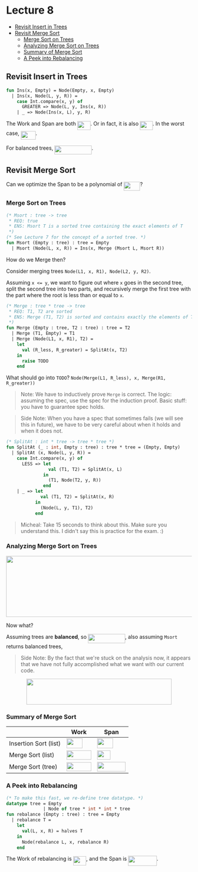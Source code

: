 # Lecture 8

<!-- START doctoc generated TOC please keep comment here to allow auto update -->
<!-- DON'T EDIT THIS SECTION, INSTEAD RE-RUN doctoc TO UPDATE -->


- [Revisit Insert in Trees](#revisit-insert-in-trees)
- [Revisit Merge Sort](#revisit-merge-sort)
  - [Merge Sort on Trees](#merge-sort-on-trees)
  - [Analyzing Merge Sort on Trees](#analyzing-merge-sort-on-trees)
  - [Summary of Merge Sort](#summary-of-merge-sort)
  - [A Peek into Rebalancing](#a-peek-into-rebalancing)

<!-- END doctoc generated TOC please keep comment here to allow auto update -->

## Revisit Insert in Trees

```SML
fun Ins(x, Empty) = Node(Empty, x, Empty)
  | Ins(x, Node(L, y, R)) =
    case Int.compare(x, y) of
      GREATER => Node(L, y, Ins(x, R))
    | _ => Node(Ins(x, L), y, R)
```

The Work and Span are both <img src="https://rawgit.com/SAMFYB/FP-150-Notebook/master/svgs/1f08ccc9cd7309ba1e756c3d9345ad9f.svg?invert_in_darkmode" align=middle width=35.647755pt height=24.6576pt/>. Or in fact, it is also <img src="https://rawgit.com/SAMFYB/FP-150-Notebook/master/svgs/740010a0c1bf39b159892c43824d4144.svg?invert_in_darkmode" align=middle width=34.33683pt height=24.6576pt/>. In the worst case, <img src="https://rawgit.com/SAMFYB/FP-150-Notebook/master/svgs/5d27b4b70b753caa9e77537a78ef2617.svg?invert_in_darkmode" align=middle width=40.34052pt height=22.83138pt/>.

For balanced trees, <img src="https://rawgit.com/SAMFYB/FP-150-Notebook/master/svgs/f12b96a49c42534c2471e8d45ba49147.svg?invert_in_darkmode" align=middle width=100.53351pt height=24.6576pt/>.

## Revisit Merge Sort

Can we optimize the Span to be a polynomial of <img src="https://rawgit.com/SAMFYB/FP-150-Notebook/master/svgs/a9fbace32ecc719928919305b91b2c32.svg?invert_in_darkmode" align=middle width=44.27907pt height=24.6576pt/>?

### Merge Sort on Trees

```SML
(* Msort : tree -> tree
 * REQ: true
 * ENS: Msort T is a sorted tree containing the exact elements of T
 *)
(* See Lecture 7 for the concept of a sorted tree. *)
fun Msort (Empty : tree) : tree = Empty
  | Msort (Node(L, x, R)) = Ins(x, Merge (Msort L, Msort R))
```

How do we Merge then?

Consider merging trees `Node(L1, x, R1), Node(L2, y, R2)`.

Assuming `x <= y`, we want to figure out where `x` goes in the second tree, split the second tree into two parts, and recursively merge the first tree with the part where the root is less than or equal to `x`.

```SML
(* Merge : tree * tree -> tree
 * REQ: T1, T2 are sorted
 * ENS: Merge (T1, T2) is sorted and contains exactly the elements of T1 & T2
 *)
fun Merge (Empty : tree, T2 : tree) : tree = T2
  | Merge (T1, Empty) = T1
  | Merge (Node(L1, x, R1), T2) =
    let
      val (R_less, R_greater) = SplitAt(x, T2)
    in
      raise TODO
    end
```

What should go into `TODO`? `Node(Merge(L1, R_less), x, Merge(R1, R_greater))`

> Note: We have to inductively prove `Merge` is correct. The logic: assuming the spec, use the spec for the induction proof. Basic stuff: you have to guarantee spec holds.

> Side Note: When you have a spec that sometimes fails (we will see this in future), we have to be very careful about when it holds and when it does not.

```SML
(* SplitAt : int * tree -> tree * tree *)
fun SplitAt (_ : int, Empty : tree) : tree * tree = (Empty, Empty)
  | SplitAt (x, Node(L, y, R)) =
    case Int.compare(x, y) of
      LESS => let
                val (T1, T2) = SplitAt(x, L)
              in
                (T1, Node(T2, y, R))
              end
    | _ => let
             val (T1, T2) = SplitAt(x, R)
           in
             (Node(L, y, T1), T2)
           end
```

> Micheal: Take 15 seconds to think about this. Make sure you understand this. I didn't say this is practice for the exam. :)

### Analyzing Merge Sort on Trees

<p align="center"><img src="https://rawgit.com/SAMFYB/FP-150-Notebook/master/svgs/63e90af8af5497b0e8c74943d790079e.svg?invert_in_darkmode" align=middle width=659.49015pt height=164.977065pt/></p>

Now what?

Assuming trees are __balanced__, so <img src="https://rawgit.com/SAMFYB/FP-150-Notebook/master/svgs/a45b6389352fe6842a7ab7347c4e39d1.svg?invert_in_darkmode" align=middle width=100.53351pt height=24.6576pt/>, also assuming `Msort` returns balanced trees,

> Side Note: By the fact that we're stuck on the analysis now, it appears that we have not fully accomplished what we want with our current code.

<p align="center"><img src="https://rawgit.com/SAMFYB/FP-150-Notebook/master/svgs/68bf034989b2fcd100518b16a5806a01.svg?invert_in_darkmode" align=middle width=393.05145pt height=69.83031pt/></p>

### Summary of Merge Sort

|                       | Work | Span |
| --------------------- | ---- | ---- |
| Insertion Sort (list) | <img src="https://rawgit.com/SAMFYB/FP-150-Notebook/master/svgs/3987120c67ed5a9162aa9841b531c3a9.svg?invert_in_darkmode" align=middle width=43.022265pt height=26.76201pt/> | <img src="https://rawgit.com/SAMFYB/FP-150-Notebook/master/svgs/3987120c67ed5a9162aa9841b531c3a9.svg?invert_in_darkmode" align=middle width=43.022265pt height=26.76201pt/> |
| Merge Sort (list)     | <img src="https://rawgit.com/SAMFYB/FP-150-Notebook/master/svgs/743c00b1fa7d59c887892656948b54b8.svg?invert_in_darkmode" align=middle width=67.14147pt height=24.6576pt/> | <img src="https://rawgit.com/SAMFYB/FP-150-Notebook/master/svgs/1f08ccc9cd7309ba1e756c3d9345ad9f.svg?invert_in_darkmode" align=middle width=35.647755pt height=24.6576pt/> |
| Merge Sort (tree)     | <img src="https://rawgit.com/SAMFYB/FP-150-Notebook/master/svgs/743c00b1fa7d59c887892656948b54b8.svg?invert_in_darkmode" align=middle width=67.14147pt height=24.6576pt/> | <img src="https://rawgit.com/SAMFYB/FP-150-Notebook/master/svgs/4043208c5a0e3737ed883304b0a8d55e.svg?invert_in_darkmode" align=middle width=77.4345pt height=26.76201pt/> |

### A Peek into Rebalancing

```SML
(* To make this fast, we re-define tree datatype. *)
datatype tree = Empty
              | Node of tree * int * int * tree
fun rebalance (Empty : tree) : tree = Empty
  | rebalance T =
    let
      val(L, x, R) = halves T
    in
      Node(rebalance L, x, rebalance R)
    end
```

The Work of rebalancing is <img src="https://rawgit.com/SAMFYB/FP-150-Notebook/master/svgs/1f08ccc9cd7309ba1e756c3d9345ad9f.svg?invert_in_darkmode" align=middle width=35.647755pt height=24.6576pt/>, and the Span is <img src="https://rawgit.com/SAMFYB/FP-150-Notebook/master/svgs/a0cc370b2cb245937aaf1a5438fc8368.svg?invert_in_darkmode" align=middle width=77.4345pt height=26.76201pt/>.

